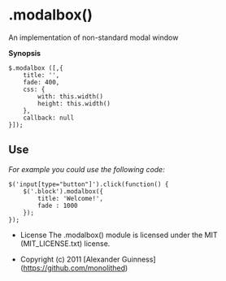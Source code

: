 # .modalbox()

An implementation of non-standard modal window

**Synopsis**

	$.modalbox ([,{
		title: '',
		fade: 400,
		css: {
			with: this.width()
			height: this.width()
		},
		callback: null
	}]);

## Use
*For example you could use the following code:*

	$('input[type="button"]').click(function() {
		$('.block').modalbox({
			title: 'Welcome!',
			fade : 1000
		});
	});

* License
    The .modalbox() module is licensed under the MIT (MIT_LICENSE.txt) license.

* Copyright (c) 2011 [Alexander Guinness] (https://github.com/monolithed)
